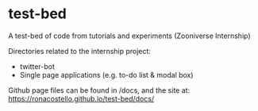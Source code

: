 # test-bed

A test-bed of code from tutorials and experiments (Zooniverse Internship)

Directories related to the internship project:
- twitter-bot
- Single page applications (e.g. to-do list & modal box)

Github page files can be found in /docs, and the site at:
https://ronacostello.github.io/test-bed/docs/



